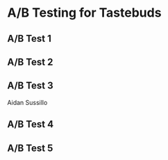 # A/B Testing for Tastebuds

## A/B Test 1

## A/B Test 2

## A/B Test 3
Aidan Sussillo

## A/B Test 4

## A/B Test 5


